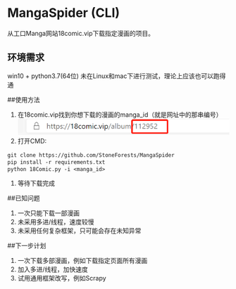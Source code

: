 # MangaSpider (CLI)

从工口Manga网站18comic.vip下载指定漫画的项目。

## 环境需求
win10 + python3.7(64位)
未在Linux和mac下进行测试，理论上应该也可以跑得通

##使用方法

1. 在18comic.vip找到你想下载的漫画的manga_id（就是网址中的那串编号）
![id](https://github.com/StoneForests/MangaSpider/blob/master/readme/id.png?raw=true "id")
1. 打开CMD:
```shell
git clone https://github.com/StoneForests/MangaSpider
pip install -r requirements.txt
python 18Comic.py -i <manga_id>
```
1. 等待下载完成

##已知问题
1. 一次只能下载一部漫画
2. 未采用多进/线程，速度较慢
3. 未采用任何复杂框架，只可能会存在未知异常

##下一步计划
1. 一次下载多部漫画，例如下载指定页面所有漫画
2. 加入多进/线程，加快速度
3. 试用通用框架改写，例如Scrapy